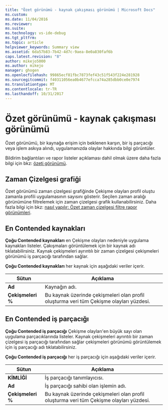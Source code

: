 ```yaml
---
title: "Özet görünümü - kaynak çakışması görünümü | Microsoft Docs"
ms.custom: 
ms.date: 11/04/2016
ms.reviewer: 
ms.suite: 
ms.technology: vs-ide-debug
ms.tgt_pltfrm: 
ms.topic: article
helpviewer_keywords: Summary view
ms.assetid: 6da57b83-7b42-4d7c-9aea-8e0a830faf6b
caps.latest.revision: "8"
author: mikejo5000
ms.author: mikejo
manager: ghogen
ms.openlocfilehash: 99865ecf81fbc7873fef43c51f543f224e281928
ms.sourcegitcommit: f40311056ea0b4677efcca74a285dbb0ce0e7974
ms.translationtype: MT
ms.contentlocale: tr-TR
ms.lasthandoff: 10/31/2017
---
```

# <a name="summary-view---resource-contention-view"></a>Özet görünümü - kaynak çakışması görünümü
Özet görünümü, bir kaynağa erişim için beklenen karşın, bir iş parçacığı veya işlem askıya alındı, uygulamanızda olaylar hakkında bilgi görüntüler.  
  
 Bildirim bağlantıları ve rapor listeler açıklaması dahil olmak üzere daha fazla bilgi için bkz: [özeti görünümü](../profiling/summary-view.md).  
  
## <a name="timeline-graph"></a>Zaman Çizelgesi grafiği  
 Özet görünümü zaman çizelgesi grafiğinde Çekişme olayları profil oluştu zamanla profili uygulamasının sayısını gösterir. Seçilen zaman aralığı görünümüne filtrelemek için zaman çizelgesi grafik kullanabilirsiniz. Daha fazla bilgi için bkz: [nasıl yapılır: Özet zaman çizelgesi filtre rapor görünümleri](../profiling/how-to-filter-report-views-from-the-summary-timeline.md).  
  
## <a name="most-contended-resources"></a>En Contended kaynakları  
 **Çoğu Contended kaynakları** en Çekişme olayları nedeniyle uygulama kaynakları listeler. Çakışmaları görüntülemek için bir kaynak adı tıklatabilirsiniz. Kaynak çekişmeleri ayrıntılı bir zaman çizelgesi çekişmeleri görünümü iş parçacığı tarafından sağlar.  
  
 **Çoğu Contended kaynakları** her kaynak için aşağıdaki veriler içerir.  
  
|Sütun|Açıklama|  
|------------|-----------------|  
|**Ad**|Kaynağın adı.|  
|**Çekişmeleri %**|Bu kaynak üzerinde çekişmeleri olan profil oluşturma veri tüm Çekişme olayları yüzdesi.|  
  
## <a name="most-contended-thread"></a>En Contended iş parçacığı  
 **Çoğu Contended iş parçacığı** Çekişme olayları'en büyük sayı olan uygulama parçacıklarında listeler. Kaynak çekişmeleri ayrıntılı bir zaman çizelgesi iş parçacığı tarafından sağlar çekişmeleri görünümü görüntülemek için iş parçacığı adı tıklatabilirsiniz.  
  
 **Çoğu Contended iş parçacığı** her iş parçacığı için aşağıdaki veriler içerir.  
  
|Sütun|Açıklama|  
|------------|-----------------|  
|**KİMLİĞİ**|İş parçacığı tanımlayıcısı.|  
|**Ad**|İş parçacığı sahibi olan işlemin adı.|  
|**Çekişmeleri %**|Bu kaynak üzerinde çekişmeleri olan profil oluşturma veri tüm Çekişme olayları yüzdesi.|